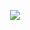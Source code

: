 <p align="center">
  <!-- <img src="https://github.com/user-attachments/assets/1689f098-9773-4bd9-8438-51a93a8777b1" width=300> -->
  <img src="https://github.com/user-attachments/assets/5bdf72ab-b423-4b0d-9822-f989664bf95e">
</p>

